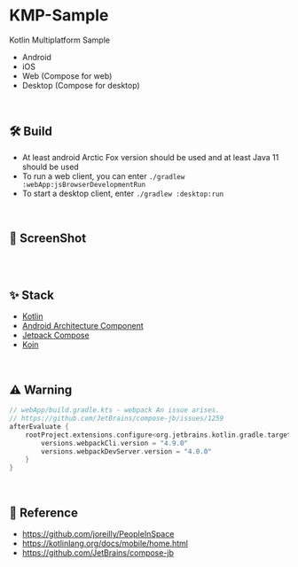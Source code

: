 # KMP-Sample
Kotlin Multiplatform Sample 

- Android
- iOS 
- Web (Compose for web)
- Desktop (Compose for desktop)

<br/>

## 🛠 Build

- At least android Arctic Fox version should be used and at least Java 11 should be used
- To run a web client, you can enter `./gradlew :webApp:jsBrowserDevelopmentRun`
- To start a desktop client, enter `./gradlew :desktop:run`

<br/>

## 🚀 ScreenShot

![]()

<br/>

## ✨ Stack

- [Kotlin](https://kotlinlang.org/)
- [Android Architecture Component](https://developer.android.com/topic/libraries/architecture/index.html)
- [Jetpack Compose](https://developer.android.com/jetpack/compose)
- [Koin](https://github.com/InsertKoinIO/koin)

<br/>

## ⚠️ Warning

```groovy
// webApp/build.gradle.kts - webpack An issue arises.
// https://github.com/JetBrains/compose-jb/issues/1259
afterEvaluate {
    rootProject.extensions.configure<org.jetbrains.kotlin.gradle.targets.js.nodejs.NodeJsRootExtension> {
        versions.webpackCli.version = "4.9.0"
        versions.webpackDevServer.version = "4.0.0"
    }
}
```



<br/>

## 👀 Reference

- https://github.com/joreilly/PeopleInSpace
- https://kotlinlang.org/docs/mobile/home.html
- https://github.com/JetBrains/compose-jb